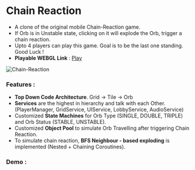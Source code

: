 # Chain Reaction
- A clone of the original mobile Chain-Reaction game.
- If Orb is in Unstable state, clicking on it will explode the Orb, trigger a chain reaction.
- Upto 4 players can play this game. Goal is to be the last one standing. Good Luck !
- **Playable WEBGL Link** : [Play](https://brickster241.itch.io/chain-reaction)

![Chain-Reaction](https://github.com/brickster241/Chain-Reaction/assets/65897987/8c51b488-f990-413d-ac7d-e05a9ee9b604)

### Features :
- **Top Down Code Architecture**. Grid -> Tile -> Orb
- **Services** are the highest in hierarchy and talk with each Other. (PlayerManager, GridService, UIService, LobbyService, AudioService)
- Customized **State Machines** for Orb Type (SINGLE, DOUBLE, TRIPLE) and Orb Status (STABLE, UNSTABLE).
- Customized **Object Pool** to simulate Orb Travelling after triggering Chain Reaction.
- To simulate chain reaction, **BFS Neighbour - based exploding** is implemented (Nested + Chaining Coroutines).


### Demo :
